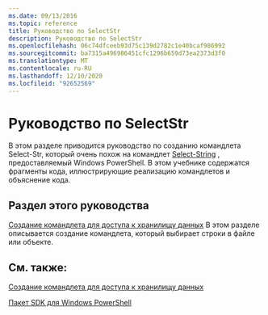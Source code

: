 ```yaml
---
ms.date: 09/13/2016
ms.topic: reference
title: Руководство по SelectStr
description: Руководство по SelectStr
ms.openlocfilehash: 06c74dfceeb93d75c139d2782c1e40bcaf986992
ms.sourcegitcommit: ba7315a496986451cfc1296b659d73ea2373d3f0
ms.translationtype: MT
ms.contentlocale: ru-RU
ms.lasthandoff: 12/10/2020
ms.locfileid: "92652569"
---
```

# <a name="selectstr-tutorial"></a>Руководство по SelectStr

В этом разделе приводится руководство по созданию командлета Select-Str, который очень похож на командлет [Select-String](/powershell/module/microsoft.powershell.utility/select-string) , предоставляемый Windows PowerShell. В этом учебнике содержатся фрагменты кода, иллюстрирующие реализацию командлетов и объяснение кода.

## <a name="topic-in-this-tutorial"></a>Раздел этого руководства

[Создание командлета для доступа к хранилищу данных](./creating-a-cmdlet-to-access-a-data-store.md) В этом разделе описывается создание командлета, который выбирает строки в файле или объекте.

## <a name="see-also"></a>См. также:

[Создание командлета для доступа к хранилищу данных](./creating-a-cmdlet-to-access-a-data-store.md)

[Пакет SDK для Windows PowerShell](../windows-powershell-reference.md)
